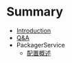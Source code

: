# Summary

* [Introduction](README.md)
* [Q&A](q&a.md)
* PackagerService
   * [配置概述](PackagerService/配置概述.md)

